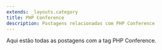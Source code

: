 ```yaml
---
extends: _layouts.category
title: PHP Conference
description: Postagens relacionadas com PHP Conference
---
```


Aqui estão todas as postagens com a tag PHP Conference.
